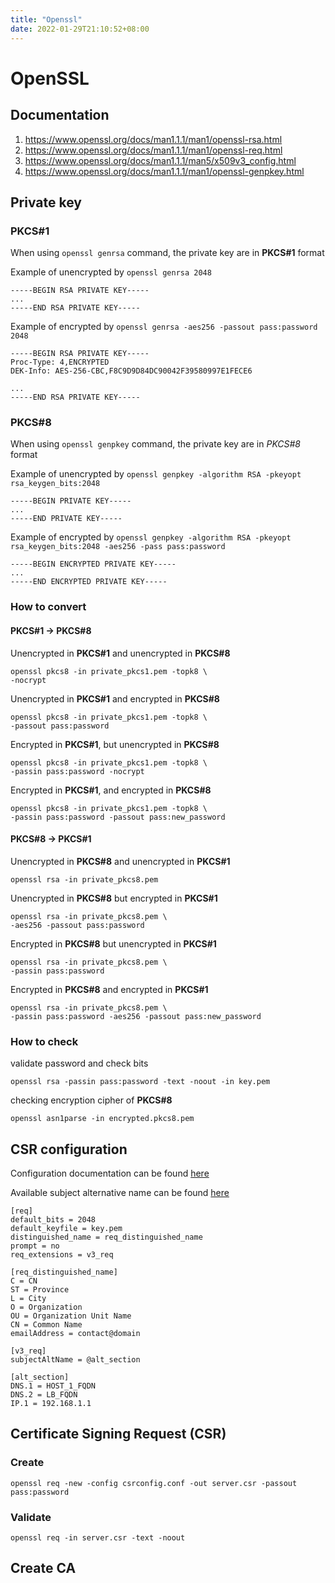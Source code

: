 ```yaml
---
title: "Openssl"
date: 2022-01-29T21:10:52+08:00
---
```


# OpenSSL

## Documentation

1. https://www.openssl.org/docs/man1.1.1/man1/openssl-rsa.html
2. https://www.openssl.org/docs/man1.1.1/man1/openssl-req.html
3. https://www.openssl.org/docs/man1.1.1/man5/x509v3_config.html
4. https://www.openssl.org/docs/man1.1.1/man1/openssl-genpkey.html


## Private key

### PKCS#1

When using `openssl genrsa` command, the private key are in **PKCS#1** format

Example of unencrypted by `openssl genrsa 2048`

```
-----BEGIN RSA PRIVATE KEY-----
...
-----END RSA PRIVATE KEY-----
```

Example of encrypted by `openssl genrsa -aes256 -passout pass:password 2048`

```
-----BEGIN RSA PRIVATE KEY-----
Proc-Type: 4,ENCRYPTED
DEK-Info: AES-256-CBC,F8C9D9D84DC90042F39580997E1FECE6

...
-----END RSA PRIVATE KEY-----
```

### PKCS#8

When using `openssl genpkey` command, the private key are in *PKCS#8* format

Example of unencrypted by `openssl genpkey -algorithm RSA -pkeyopt rsa_keygen_bits:2048`

```
-----BEGIN PRIVATE KEY-----
...
-----END PRIVATE KEY-----
```

Example of encrypted by `openssl genpkey -algorithm RSA -pkeyopt rsa_keygen_bits:2048 -aes256 -pass pass:password`

```
-----BEGIN ENCRYPTED PRIVATE KEY-----
...
-----END ENCRYPTED PRIVATE KEY-----
```

### How to convert

#### **PKCS#1** -> **PKCS#8**

Unencrypted in **PKCS#1** and unencrypted in **PKCS#8**

``` shell
openssl pkcs8 -in private_pkcs1.pem -topk8 \
-nocrypt
```

Unencrypted in **PKCS#1** and encrypted in **PKCS#8**

``` shell
openssl pkcs8 -in private_pkcs1.pem -topk8 \
-passout pass:password
```

Encrypted in **PKCS#1**, but unencrypted in **PKCS#8**

``` shell
openssl pkcs8 -in private_pkcs1.pem -topk8 \
-passin pass:password -nocrypt
```

Encrypted in **PKCS#1**, and encrypted in **PKCS#8**

``` shell
openssl pkcs8 -in private_pkcs1.pem -topk8 \
-passin pass:password -passout pass:new_password
```

#### **PKCS#8** -> **PKCS#1**

Unencrypted in **PKCS#8** and unencrypted in **PKCS#1**

``` shell
openssl rsa -in private_pkcs8.pem
```

Unencrypted in **PKCS#8** but encrypted in **PKCS#1**

``` shell
openssl rsa -in private_pkcs8.pem \
-aes256 -passout pass:password
```

Encrypted in **PKCS#8** but unencrypted in **PKCS#1**

``` shell
openssl rsa -in private_pkcs8.pem \
-passin pass:password
```

Encrypted in **PKCS#8** and encrypted in **PKCS#1**

``` shell
openssl rsa -in private_pkcs8.pem \
-passin pass:password -aes256 -passout pass:new_password
```

### How to check

validate password and check bits

```
openssl rsa -passin pass:password -text -noout -in key.pem
```

checking encryption cipher of **PKCS#8**

```
openssl asn1parse -in encrypted.pkcs8.pem
```

## CSR configuration

Configuration documentation can be found [here](https://www.openssl.org/docs/man1.1.1/man1/openssl-req.html#CONFIGURATION-FILE-FORMAT)

Available subject alternative name can be found [here](https://www.openssl.org/docs/man1.1.1/man5/x509v3_config.html#Subject-Alternative-Name)
```
[req]
default_bits = 2048
default_keyfile = key.pem
distinguished_name = req_distinguished_name
prompt = no
req_extensions = v3_req

[req_distinguished_name]
C = CN
ST = Province
L = City
O = Organization
OU = Organization Unit Name
CN = Common Name
emailAddress = contact@domain

[v3_req]
subjectAltName = @alt_section

[alt_section]
DNS.1 = HOST_1_FQDN
DNS.2 = LB_FQDN
IP.1 = 192.168.1.1
```

## Certificate Signing Request (CSR)

### Create

``` shell
openssl req -new -config csrconfig.conf -out server.csr -passout pass:password
```

### Validate

```shell
openssl req -in server.csr -text -noout
```

## Create CA
